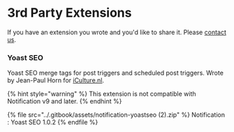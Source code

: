 # 3rd Party Extensions

If you have an extension you wrote and you'd like to share it. Please [contact us](https://bracketspace.com/contact/).

### Yoast SEO

Yoast SEO merge tags for post triggers and scheduled post triggers. Wrote by Jean-Paul Horn for [iCulture.nl](https://www.iculture.nl/).

{% hint style="warning" %}
This extension is not compatible with Notification v9 and later.
{% endhint %}

{% file src="../.gitbook/assets/notification-yoastseo (2).zip" %}
Notification : Yoast SEO 1.0.2
{% endfile %}
